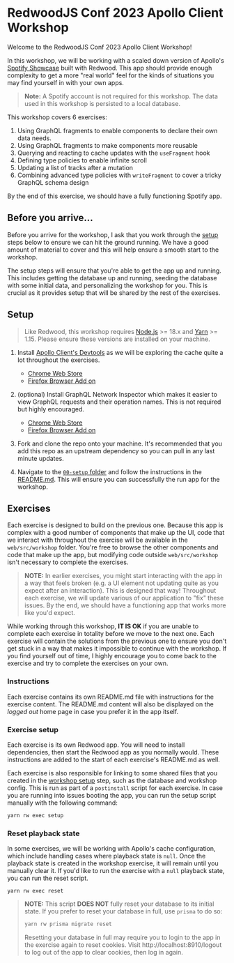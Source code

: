 # RedwoodJS Conf 2023 Apollo Client Workshop

Welcome to the RedwoodJS Conf 2023 Apollo Client Workshop!

In this workshop, we will be working with a scaled down version of Apollo's [Spotify Showcase](https://github.com/apollographql/spotify-showcase) built with Redwood. This app should provide enough complexity to get a more "real world" feel for the kinds of situations you may find yourself in with your own apps.

> **Note:** A Spotify account is not required for this workshop. The data used in this workshop is persisted to a local database.

This workshop covers 6 exercises:

1. Using GraphQL fragments to enable components to declare their own data needs.
2. Using GraphQL fragments to make components more reusable
3. Querying and reacting to cache updates with the `useFragment` hook
4. Defining type policies to enable infinite scroll
5. Updating a list of tracks after a mutation
6. Combining advanced type policies with `writeFragment` to cover a tricky GraphQL schema design

By the end of this exercise, we should have a fully functioning Spotify app.

## Before you arrive...

Before you arrive for the workshop, I ask that you work through the [setup](#setup) steps below to ensure we can hit the ground running. We have a good amount of material to cover and this will help ensure a smooth start to the workshop.

The setup steps will ensure that you're able to get the app up and running. This includes getting the database up and running, seeding the database with some initial data, and personalizing the workshop for you. This is crucial as it provides setup that will be shared by the rest of the exercises.

## Setup

> Like Redwood, this workshop requires [Node.js](https://nodejs.org/en/) >= 18.x and [Yarn](https://yarnpkg.com/) >= 1.15. Please ensure these versions are installed on your machine.

1. Install [Apollo Client's Devtools](https://github.com/apollographql/apollo-client-devtools) as we will be exploring the cache quite a lot throughout the exercises.
   - [Chrome Web Store](https://chrome.google.com/webstore/detail/apollo-client-developer-t/jdkknkkbebbapilgoeccciglkfbmbnfm)
   - [Firefox Browser Add on](https://addons.mozilla.org/firefox/addon/apollo-developer-tools/)
2. (optional) Install GraphQL Network Inspector which makes it easier to view GraphQL requests and their operation names. This is not required but highly encouraged.

   - [Chrome Web Store](https://chrome.google.com/webstore/detail/graphql-network-inspector/ndlbedplllcgconngcnfmkadhokfaaln)
   - [Firefox Browser Add on](https://addons.mozilla.org/en-US/firefox/addon/graphql-network-inspector/)

3. Fork and clone the repo onto your machine. It's recommended that you add this repo as an upstream dependency so you can pull in any last minute updates.
4. Navigate to the [`00-setup` folder](./00-setup/) and follow the instructions in the [README.md](./00-setup/README.md). This will ensure you can successfully the run app for the workshop.

## Exercises

Each exercise is designed to build on the previous one. Because this app is complex with a good number of components that make up the UI, code that we interact with throughout the exercise will be available in the `web/src/workshop` folder. You're free to browse the other components and code that make up the app, but modifying code outside `web/src/workshop` isn't necessary to complete the exercises.

> **NOTE:** In earlier exercises, you might start interacting with the app in a way that feels broken (e.g. a UI element not updating quite as you expect after an interaction). This is designed that way! Throughout each exercise, we will update various of our application to "fix" these issues. By the end, we should have a functioning app that works more like you'd expect.

While working through this workshop, **IT IS OK** if you are unable to complete each exercise in totality before we move to the next one. Each exercise will contain the solutions from the previous one to ensure you don't get stuck in a way that makes it impossible to continue with the workshop. If you find yourself out of time, I highly encourage you to come back to the exercise and try to complete the exercises on your own.

### Instructions

Each exercise contains its own README.md file with instructions for the exercise content. The README.md content will also be displayed on the _logged out_ home page in case you prefer it in the app itself.

### Exercise setup

Each exercise is its own Redwood app. You will need to install dependencies, then start the Redwood app as you normally would. These instructions are added to the start of each exercise's README.md as well.

Each exercise is also responsible for linking to some shared files that you created in the [workshop setup](./00-setup/) step, such as the database and workshop config. This is run as part of a `postinstall` script for each exercise. In case you are running into issues booting the app, you can run the setup script manually with the following command:

```sh
yarn rw exec setup
```

### Reset playback state

In some exercises, we will be working with Apollo's cache configuration, which include handling cases where playback state is `null`. Once the playback state is created in the workshop exercise, it will remain until you manually clear it. If you'd like to run the exercise with a `null` playback state, you can run the reset script.

```
yarn rw exec reset
```

> **NOTE:** This script **DOES NOT** fully reset your database to its initial state. If you prefer to reset your database in full, use `prisma` to do so:
>
> ```sh
> yarn rw prisma migrate reset
> ```
>
> Resetting your database in full may require you to login to the app in the exercise again to reset cookies. Visit http://localhost:8910/logout to log out of the app to clear cookies, then log in again.
